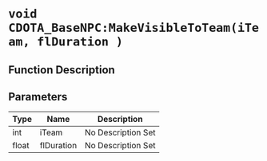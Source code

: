 # `void CDOTA_BaseNPC:MakeVisibleToTeam(iTeam, flDuration )`
## Function Description

## Parameters
Type|Name|Description
--|--|--
int|iTeam|No Description Set
float|flDuration|No Description Set
